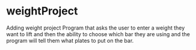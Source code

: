 # weightProject
Adding weight project
Program that asks the user to enter a weight they want to lift and then the ability to choose which bar they are using and the program will tell them what plates to put on the bar. 
